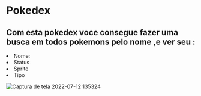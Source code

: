 <h1 aling="center">Pokedex</h1>

<h2>Com esta pokedex voce consegue fazer uma busca em todos pokemons pelo nome ,e ver seu :</h2>

<li>Nome:
<li>Status
<li>Sprite
<li>Tipo

![Captura de tela 2022-07-12 135324](https://user-images.githubusercontent.com/99850113/178551092-c234a063-06bc-4a1a-be00-1c4f8a138348.png)

